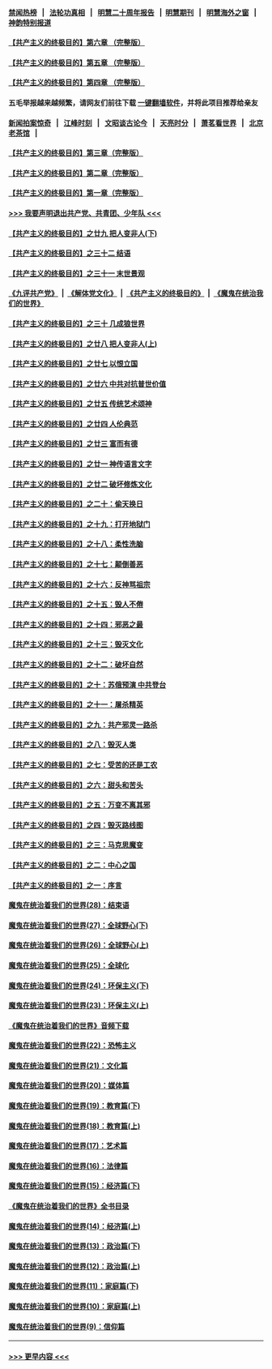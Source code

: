 #### [禁闻热榜](热点新闻.md?=0)  &nbsp;&nbsp;|&nbsp;&nbsp; [法轮功真相](https://github.com/gfw-breaker/truth/blob/master/README.md?=0) &nbsp;&nbsp;|&nbsp;&nbsp; [明慧二十周年报告](https://github.com/gfw-breaker/mh-reports/blob/master/README.md?=0) &nbsp;&nbsp;|&nbsp;&nbsp;[明慧期刊](https://github.com/gfw-breaker/mh-qikan) &nbsp;&nbsp;|&nbsp;&nbsp; [明慧海外之窗](https://github.com/gfw-breaker/mh-news/blob/master/README.md?=0) &nbsp;&nbsp;|&nbsp;&nbsp; [神韵特别报道](https://github.com/gfw-breaker/mh-news/blob/master/shenyun.md?=0)
#### [【共产主义的终极目的】第六章 （完整版）](../pages/nsc422/n11428913.md?t=03080231) 
#### [【共产主义的终极目的】第五章 （完整版）](../pages/nsc422/n11428912.md?t=03080231) 
#### [【共产主义的终极目的】第四章 （完整版）](../pages/nsc422/n11428907.md?t=03080231) 
#### 五毛举报越来越频繁，请网友们前往下载 [一键翻墙软件](https://github.com/gfw-breaker/ssr-accounts)，并将此项目推荐给亲友
#### [新闻拍案惊奇](https://github.com/gfw-breaker/banned-news/blob/master/pages/link4.md) &nbsp;&nbsp;|&nbsp;&nbsp; [江峰时刻](https://github.com/gfw-breaker/banned-news/blob/master/pages/link4.md) &nbsp;&nbsp;|&nbsp;&nbsp; [文昭谈古论今](https://github.com/gfw-breaker/banned-news/blob/master/pages/link4.md) &nbsp;&nbsp;|&nbsp;&nbsp; [天亮时分](https://github.com/gfw-breaker/banned-news/blob/master/pages/link4.md) &nbsp;&nbsp;|&nbsp;&nbsp; [萧茗看世界](https://github.com/gfw-breaker/banned-news/blob/master/pages/link4.md) &nbsp;&nbsp;|&nbsp;&nbsp; [北京老茶馆](https://github.com/gfw-breaker/banned-news/blob/master/pages/link4.md) &nbsp;&nbsp;|&nbsp;&nbsp; 
#### [【共产主义的终极目的】第三章（完整版）](../pages/nsc422/n11428848.md?t=03080231) 
#### [【共产主义的终极目的】第二章（完整版）](../pages/nsc422/n11428831.md?t=03080231) 
#### [【共产主义的终极目的】第一章（完整版）](../pages/nsc422/n11417651.md?t=03080231) 
#### [>>> 我要声明退出共产党、共青团、少年队 <<<](https://github.com/begood0513/goodnews/blob/master/quit/letter.md) 
#### [【共产主义的终极目的】之廿九 把人变非人(下)](../pages/nsc422/n11344140.md?t=03080231) 
#### [【共产主义的终极目的】之三十二 结语](../pages/nsc422/n11360535.md?t=03080231) 
#### [【共产主义的终极目的】之三十一 末世景观](../pages/nsc422/n11351129.md?t=03080231) 
#### [《九评共产党》](https://github.com/begood0513/9ping.md/blob/master/README.md) &nbsp;|&nbsp; [《解体党文化》](../../../../jtdwh.md/blob/master/README.md)  &nbsp;|&nbsp; [《共产主义的终极目的》](../../../../gczydzjmd.md/blob/master/README.md) &nbsp;|&nbsp; [《魔鬼在统治我们的世界》](../../../../mgztzwmdsj.md/blob/master/README.md) 
#### [【共产主义的终极目的】之三十 几成狼世界](../pages/nsc422/n11348280.md?t=03080231) 
#### [【共产主义的终极目的】之廿八 把人变非人(上)](../pages/nsc422/n11340492.md?t=03080231) 
#### [【共产主义的终极目的】之廿七 以恨立国](../pages/nsc422/n11336944.md?t=03080231) 
#### [【共产主义的终极目的】之廿六 中共对抗普世价值](../pages/nsc422/n11324785.md?t=03080231) 
#### [【共产主义的终极目的】之廿五 传统艺术颂神](../pages/nsc422/n11296396.md?t=03080231) 
#### [【共产主义的终极目的】之廿四 人伦典范](../pages/nsc422/n11296397.md?t=03080231) 
#### [【共产主义的终极目的】之廿三 富而有德](../pages/nsc422/n11283598.md?t=03080231) 
#### [【共产主义的终极目的】之廿一 神传语言文字](../pages/nsc422/n11263265.md?t=03080231) 
#### [【共产主义的终极目的】之廿二 破坏修炼文化](../pages/nsc422/n11245728.md?t=03080231) 
#### [【共产主义的终极目的】之二十：偷天换日](../pages/nsc422/n11238846.md?t=03080231) 
#### [【共产主义的终极目的】之十九：打开地狱门](../pages/nsc422/n11206376.md?t=03080231) 
#### [【共产主义的终极目的】之十八：柔性洗脑](../pages/nsc422/n11199994.md?t=03080231) 
#### [【共产主义的终极目的】之十七：颠倒善恶](../pages/nsc422/n11179782.md?t=03080231) 
#### [【共产主义的终极目的】之十六：反神骂祖宗](../pages/nsc422/n11166798.md?t=03080231) 
#### [【共产主义的终极目的】之十五：毁人不倦](../pages/nsc422/n11166792.md?t=03080231) 
#### [【共产主义的终极目的】之十四：邪恶之最](../pages/nsc422/n11150249.md?t=03080231) 
#### [【共产主义的终极目的】之十三：毁灭文化](../pages/nsc422/n11135227.md?t=03080231) 
#### [【共产主义的终极目的】之十二：破坏自然](../pages/nsc422/n11135214.md?t=03080231) 
#### [【共产主义的终极目的】之十：苏俄预演 中共登台](../pages/nsc422/n11118424.md?t=03080231) 
#### [【共产主义的终极目的】之十一：屠杀精英](../pages/nsc422/n11118442.md?t=03080231) 
#### [【共产主义的终极目的】之九：共产邪灵一路杀](../pages/nsc422/n11114139.md?t=03080231) 
#### [【共产主义的终极目的】之八：毁灭人类](../pages/nsc422/n11108503.md?t=03080231) 
#### [【共产主义的终极目的】之七：受苦的还是工农](../pages/nsc422/n11101809.md?t=03080231) 
#### [【共产主义的终极目的】之六：甜头和苦头](../pages/nsc422/n11096971.md?t=03080231) 
#### [【共产主义的终极目的】之五：万变不离其邪](../pages/nsc422/n11091285.md?t=03080231) 
#### [【共产主义的终极目的】之四：毁灭路线图](../pages/nsc422/n11086284.md?t=03080231) 
#### [【共产主义的终极目的】之三：马克思魔变](../pages/nsc422/n11061941.md?t=03080231) 
#### [【共产主义的终极目的】之二：中心之国](../pages/nsc422/n11047728.md?t=03080231) 
#### [【共产主义的终极目的】之一：序言](../pages/nsc422/n11086077.md?t=03080231) 
#### [魔鬼在统治着我们的世界(28)：结束语](../pages/nsc422/n10936246.md?t=03080231) 
#### [魔鬼在统治着我们的世界(27)：全球野心(下)](../pages/nsc422/n10928319.md?t=03080231) 
#### [魔鬼在统治着我们的世界(26)：全球野心(上)](../pages/nsc422/n10900318.md?t=03080231) 
#### [魔鬼在统治着我们的世界(25)：全球化](../pages/nsc422/n10788205.md?t=03080231) 
#### [魔鬼在统治着我们的世界(24)：环保主义(下)](../pages/nsc422/n10695307.md?t=03080231) 
#### [魔鬼在统治着我们的世界(23)：环保主义(上)](../pages/nsc422/n10688613.md?t=03080231) 
#### [《魔鬼在统治着我们的世界》音频下载](../pages/nsc422/n10635553.md?t=03080231) 
#### [魔鬼在统治着我们的世界(22)：恐怖主义](../pages/nsc422/n10614727.md?t=03080231) 
#### [魔鬼在统治着我们的世界(21)：文化篇](../pages/nsc422/n10597706.md?t=03080231) 
#### [魔鬼在统治着我们的世界(20)：媒体篇](../pages/nsc422/n10586579.md?t=03080231) 
#### [魔鬼在统治着我们的世界(19)：教育篇(下)](../pages/nsc422/n10564808.md?t=03080231) 
#### [魔鬼在统治着我们的世界(18)：教育篇(上)](../pages/nsc422/n10526970.md?t=03080231) 
#### [魔鬼在统治着我们的世界(17)：艺术篇](../pages/nsc422/n10499093.md?t=03080231) 
#### [魔鬼在统治着我们的世界(16)：法律篇](../pages/nsc422/n10485969.md?t=03080231) 
#### [魔鬼在统治着我们的世界(15)：经济篇(下)](../pages/nsc422/n10469975.md?t=03080231) 
#### [《魔鬼在统治着我们的世界》全书目录](../pages/nsc422/n10464261.md?t=03080231) 
#### [魔鬼在统治着我们的世界(14)：经济篇(上)](../pages/nsc422/n10457370.md?t=03080231) 
#### [魔鬼在统治着我们的世界(13)：政治篇(下)](../pages/nsc422/n10448270.md?t=03080231) 
#### [魔鬼在统治着我们的世界(12)：政治篇(上)](../pages/nsc422/n10444576.md?t=03080231) 
#### [魔鬼在统治着我们的世界(11)：家庭篇(下)](../pages/nsc422/n10440961.md?t=03080231) 
#### [魔鬼在统治着我们的世界(10)：家庭篇(上)](../pages/nsc422/n10435448.md?t=03080231) 
#### [魔鬼在统治着我们的世界(9)：信仰篇](../pages/nsc422/n10432159.md?t=03080231) 

----
#### [ >>> 更早内容 <<< ](../indexes/nsc422-earlier.md)
